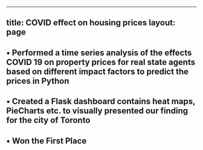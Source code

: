 
---
title: COVID effect on housing prices
layout: page
---


## • Performed a time series analysis of the effects COVID 19 on property prices for real state agents based on different impact factors to predict the prices in Python


## • Created a Flask dashboard contains heat maps, PieCharts etc. to visually presented our finding for the city of Toronto


## • Won the First Place

